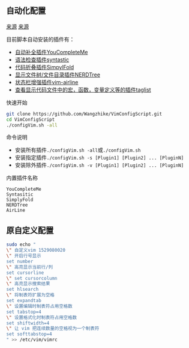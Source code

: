 ## 自动化配置
[来源](https://zhuanlan.zhihu.com/p/28795673)
[来源](https://github.com/Wangzhike/VimConfigScript)

目前脚本自动安装的插件有：
- [自动补全插件YouCompleteMe](https://github.com/Valloric/YouCompleteMe)
- [语法检查插件syntastic](https://github.com/vim-syntastic/syntastic)
- [代码折叠插件SimpylFold](https://github.com/tmhedberg/SimpylFold)
- [显示文件树/文件目录插件NERDTree](https://github.com/scrooloose/nerdtree)
- [状态栏增强插件vim-airline](https://github.com/vim-airline/vim-airline)
- [查看显示代码文件中的宏，函数，变量定义等的插件taglist](http://www.vim.org/scripts/script.php?script_id=273)

快速开始
```bash
git clone https://github.com/Wangzhike/VimConfigScript.git
cd VimConfigScript
./configVim.sh -all
```

命令说明  
- 安装所有插件```./configVim.sh -all```或```./configVim.sh```  
- 安装指定插件```./configVim.sh -s [Plugin1] [Plugin2] ... [PluginN]```
- 安装除外插件```./configVim.sh -v [Plugin1] [Plugin2] ... [PluginN]```

内置插件名称
```text
YouCompleteMe
Syntasitic
SimplyFold
NERDTree
AirLine
```

## 原自定义配置
```bash
sudo echo "
\" 自定义vim 1529080020
\" 开启行号显示
set number
\" 高亮显示当前行/列
set cursorline
\" set cursorcolumn
\" 高亮显示搜索结果
set hlsearch
\" 将制表符扩展为空格
set expandtab
\" 设置编辑时制表符占用空格数
set tabstop=4
\" 设置格式化时制表符占用空格数
set shiftwidth=4
\" 让 vim 把连续数量的空格视为一个制表符
set softtabstop=4
" >> /etc/vim/vimrc
```
